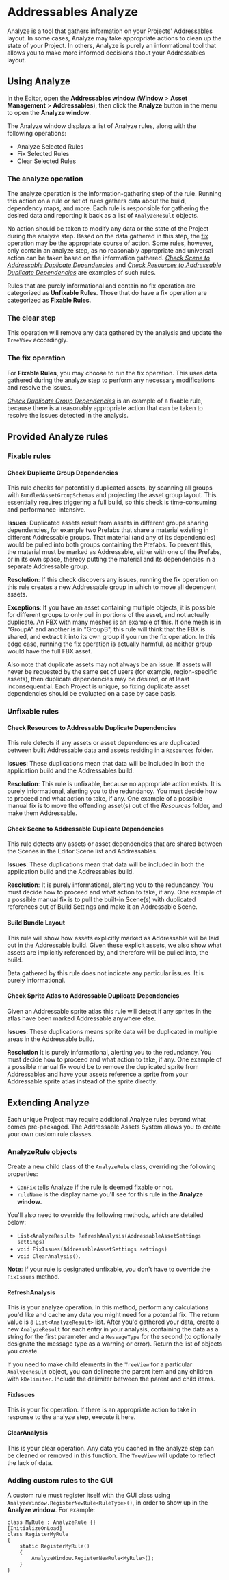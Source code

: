 # Addressables Analyze
Analyze is a tool that gathers information on your Projects' Addressables layout. In some cases, Analyze may take appropriate actions to clean up the state of your Project. In others, Analyze is purely an informational tool that allows you to make more informed decisions about your Addressables layout.

## Using Analyze
In the Editor, open the **Addressables window** (**Window** > **Asset Management** > **Addressables**), then click the **Analyze** button in the menu to open the **Analyze window**.

The Analyze window displays a list of Analyze rules, along with the following operations: 

* Analyze Selected Rules
* Fix Selected Rules
* Clear Selected Rules

### The analyze operation
The analyze operation is the information-gathering step of the rule. Running this action on a rule or set of rules gathers data about the build, dependency maps, and more. Each rule is responsible for gathering the desired data and reporting it back as a list of `AnalyzeResult` objects.

No action should be taken to modify any data or the state of the Project during the analyze step. Based on the data gathered in this step, the [fix](#the-fix-operation) operation may be the appropriate course of action. Some rules, however, only contain an analyze step, as no reasonably appropriate and universal action can be taken based on the information gathered. [_Check Scene to Addressable Duplicate Dependencies_](#check-scene-to-addressable-duplicate-dependencies) and [_Check Resources to Addressable Duplicate Dependencies_](#check-resources-to-addressable-duplicate-dependencies) are examples of such rules.

Rules that are purely informational and contain no fix operation are categorized as **Unfixable Rules**. Those that do have a fix operation are categorized as **Fixable Rules**.

### The clear step
This operation will remove any data gathered by the analysis and update the `TreeView` accordingly.

### The fix operation
For **Fixable Rules**, you may choose to run the fix operation. This uses data gathered during the analyze step to perform any necessary modifications and resolve the issues.

[_Check Duplicate Group Dependencies_](#check-duplicate-group-dependencies) is an example of a fixable rule, because there is a reasonably appropriate action that can be taken to resolve the issues detected in the analysis.

## Provided Analyze rules
### Fixable rules
#### Check Duplicate Group Dependencies
This rule checks for potentially duplicated assets, by scanning all groups with `BundledAssetGroupSchemas` and projecting the asset group layout. This essentially requires triggering a full build, so this check is time-consuming and performance-intensive.  

**Issues**: Duplicated assets result from assets in different groups sharing dependencies, for example two Prefabs that share a material existing in different Addressable groups. That material (and any of its dependencies) would be pulled into both groups containing the Prefabs. To prevent this, the material must be marked as Addressable, either with one of the Prefabs, or in its own space, thereby putting the material and its dependencies in a separate Addressable group.  

**Resolution**: If this check discovers any issues, running the fix operation on this rule creates a new Addressable group in which to move all dependent assets.

**Exceptions**: If you have an asset containing multiple objects, it is possible for different groups to only pull in portions of the asset, and not actually duplicate. An FBX with many meshes is an example of this. If one mesh is in "GroupA" and another is in "GroupB", this rule will think that the FBX is shared, and extract it into its own group if you run the fix operation. In this edge case, running the fix operation is actually harmful, as neither group would have the full FBX asset.

Also note that duplicate assets may not always be an issue. If assets will never be requested by the same set of users (for example, region-specific assets), then duplicate dependencies may be desired, or at least inconsequential. Each Project is unique, so fixing duplicate asset dependencies should be evaluated on a case by case basis.

### Unfixable rules
#### Check Resources to Addressable Duplicate Dependencies
This rule detects if any assets or asset dependencies are duplicated between built Addressable data and assets residing in a `Resources` folder. 

**Issues**: These duplications mean that data will be included in both the application build and the Addressables build.

**Resolution**: This rule is unfixable, because no appropriate action exists. It is purely informational, alerting you to the redundancy. You must decide how to proceed and what action to take, if any. One example of a possible manual fix is to move the offending asset(s) out of the _Resources_ folder, and make them Addressable.

#### Check Scene to Addressable Duplicate Dependencies
This rule detects any assets or asset dependencies that are shared between the Scenes in the Editor Scene list and Addressables. 

**Issues**: These duplications mean that data will be included in both the application build and the Addressables build.

**Resolution**: It is purely informational, alerting you to the redundancy. You must decide how to proceed and what action to take, if any. One example of a possible manual fix is to pull the built-in Scene(s) with duplicated references out of Build Settings and make it an Addressable Scene.

#### Build Bundle Layout
This rule will show how assets explicitly marked as Addressable will be laid out in the Addressable build.  Given these explicit assets, we also show what assets are implicitly referenced by, and therefore will be pulled into, the build.

Data gathered by this rule does not indicate any particular issues.  It is purely informational. 

#### Check Sprite Atlas to Addressable Duplicate Dependencies
Given an Addressable sprite atlas this rule will detect if any sprites in the atlas have been marked Addressable anywhere else.

**Issues**: These duplications means sprite data will be duplicated in multiple areas in the Addressable build.

**Resolution** It is purely informational, alerting you to the redundancy. You must decide how to proceed and what action to take, if any.  One example of a possible manual fix would be to remove the duplicated sprite from Addressables and have your assets reference a sprite from your Addressable sprite atlas instead of the sprite directly.

## Extending Analyze
Each unique Project may require additional Analyze rules beyond what comes pre-packaged. The Addressable Assets System allows you to create your own custom rule classes. 

### AnalyzeRule objects
Create a new child class of the `AnalyzeRule` class, overriding the following properties: 

* `CanFix` tells Analyze if the rule is deemed fixable or not.
* `ruleName` is the display name you'll see for this rule in the **Analyze window**.

You'll also need to override the following methods, which are detailed below: 

* `List<AnalyzeResult> RefreshAnalysis(AddressableAssetSettings settings)`
* `void FixIssues(AddressableAssetSettings settings)`
* `void ClearAnalysis()`.

**Note**: If your rule is designated unfixable, you don't have to override the `FixIssues` method.

#### RefreshAnalysis
This is your analyze operation. In this method, perform any calculations you'd like and cache any data you might need for a potential fix. The return value is a `List<AnalyzeResult>` list. After you'd gathered your data, create a new `AnalyzeResult` for each entry in your analysis, containing the data as a string for the first parameter and a `MessageType` for the second (to optionally designate the message type as a warning or error). Return the list of objects you create.

If you need to make child elements in the `TreeView` for a particular `AnalyzeResult` object, you can delineate the parent item and any children with `kDelimiter`. Include the delimiter between the parent and child items.

#### FixIssues
This is your fix operation. If there is an appropriate action to take in response to the analyze step, execute it here.

#### ClearAnalysis
This is your clear operation. Any data you cached in the analyze step can be cleaned or removed in this function. The `TreeView` will update to reflect the lack of data.

### Adding custom rules to the GUI
A custom rule must register itself with the GUI class using `AnalyzeWindow.RegisterNewRule<RuleType>()`, in order to show up in the **Analyze window**. For example:

```
class MyRule : AnalyzeRule {}
[InitializeOnLoad]
class RegisterMyRule
{
    static RegisterMyRule()
    {
        AnalyzeWindow.RegisterNewRule<MyRule>();
    }
}
```
